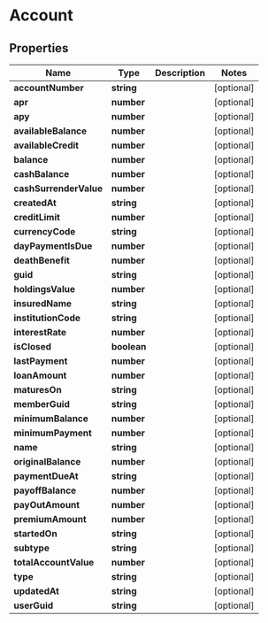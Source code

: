 # Account

## Properties
Name | Type | Description | Notes
------------ | ------------- | ------------- | -------------
**accountNumber** | **string** |  | [optional] 
**apr** | **number** |  | [optional] 
**apy** | **number** |  | [optional] 
**availableBalance** | **number** |  | [optional] 
**availableCredit** | **number** |  | [optional] 
**balance** | **number** |  | [optional] 
**cashBalance** | **number** |  | [optional] 
**cashSurrenderValue** | **number** |  | [optional] 
**createdAt** | **string** |  | [optional] 
**creditLimit** | **number** |  | [optional] 
**currencyCode** | **string** |  | [optional] 
**dayPaymentIsDue** | **number** |  | [optional] 
**deathBenefit** | **number** |  | [optional] 
**guid** | **string** |  | [optional] 
**holdingsValue** | **number** |  | [optional] 
**insuredName** | **string** |  | [optional] 
**institutionCode** | **string** |  | [optional] 
**interestRate** | **number** |  | [optional] 
**isClosed** | **boolean** |  | [optional] 
**lastPayment** | **number** |  | [optional] 
**loanAmount** | **number** |  | [optional] 
**maturesOn** | **string** |  | [optional] 
**memberGuid** | **string** |  | [optional] 
**minimumBalance** | **number** |  | [optional] 
**minimumPayment** | **number** |  | [optional] 
**name** | **string** |  | [optional] 
**originalBalance** | **number** |  | [optional] 
**paymentDueAt** | **string** |  | [optional] 
**payoffBalance** | **number** |  | [optional] 
**payOutAmount** | **number** |  | [optional] 
**premiumAmount** | **number** |  | [optional] 
**startedOn** | **string** |  | [optional] 
**subtype** | **string** |  | [optional] 
**totalAccountValue** | **number** |  | [optional] 
**type** | **string** |  | [optional] 
**updatedAt** | **string** |  | [optional] 
**userGuid** | **string** |  | [optional] 


